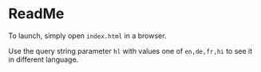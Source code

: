 # ReadMe

To launch, simply open `index.html` in a browser.

Use the query string parameter `hl` with values one of `en,de,fr,hi` to see it in different language.
